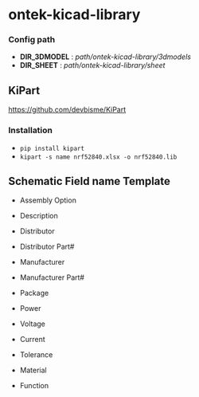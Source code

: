 # ontek-kicad-library

### Config path

- **DIR_3DMODEL** : *path/ontek-kicad-library/3dmodels*
- **DIR_SHEET** : *path/ontek-kicad-library/sheet*

## KiPart
https://github.com/devbisme/KiPart

### Installation
- `pip install kipart`
- `kipart -s name nrf52840.xlsx -o nrf52840.lib`


## Schematic Field name Template
- Assembly Option
- Description
- Distributor
- Distributor Part#
- Manufacturer
- Manufacturer Part#

- Package
- Power
- Voltage
- Current
- Tolerance
- Material
- Function